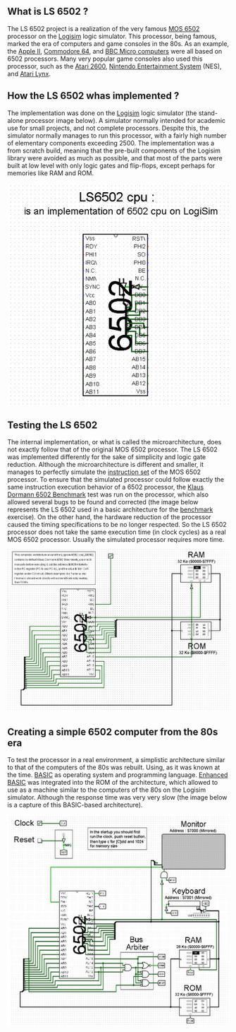 ## What is LS 6502 ?

The LS 6502 project is a realization of the very famous [MOS 6502](https://en.wikipedia.org/wiki/MOS_Technology_6502) processor on the [Logisim](http://www.cburch.com/logisim/) logic simulator. 
This processor, being famous, marked the era of computers and game consoles in the 80s. 
As an example, the [Apple II](https://en.wikipedia.org/wiki/Apple_II), [Commodore 64](https://en.wikipedia.org/wiki/Commodore_64), and [BBC Micro computers](https://en.wikipedia.org/wiki/BBC_Micro) were all based on 6502 processors. 
Many very popular game consoles also used this processor, such as the [Atari 2600](https://en.wikipedia.org/wiki/Atari_2600), [Nintendo Entertainment System](https://en.wikipedia.org/wiki/Nintendo_Entertainment_System) (NES), and [Atari Lynx](https://en.wikipedia.org/wiki/Atari_Lynx).

## How the LS 6502 whas implemented ?

The implementation was done on the [Logisim](http://www.cburch.com/logisim/) logic simulator (the stand-alone processor image below).
A simulator normally intended for academic use for small projects, and not complete processors. 
Despite this, the simulator normally manages to run this processor, with a fairly high number of elementary components exceeding 2500.
The implementation was a from scratch build, meaning that the pre-built components of the Logisim library were avoided as much as possible,
and that most of the parts were built at low level with only logic gates and flip-flops, except perhaps for memories like RAM and ROM.

![stand-alone LS6502 snapshot](images/LS6502.jpg)

## Testing the LS 6502

The internal implementation, or what is called the microarchitecture, does not exactly follow that of the original MOS 6502 processor.
The LS 6502 was implemented differently for the sake of simplicity and logic gate reduction.
Although the microarchitecture is different and smaller, it manages to perfectly simulate the [instruction set](https://en.wikipedia.org/wiki/Instruction_set_architecture) of the MOS 6502 processor.
To ensure that the simulated processor could follow exactly the same instruction execution behavior of a 6502 processor,
the [Klaus Dormann 6502 Benchmark](https://github.com/Klaus2m5/6502_65C02_functional_tests) test was run on the processor, which also allowed several bugs to be found and corrected
(the image below represents the LS 6502 used in a basic architecture for the [benchmark](https://en.wikipedia.org/wiki/Benchmark_(computing)) exercise).
On the other hand, the hardware reduction of the processor caused the timing specifications to be no longer respected.
So the LS 6502 processor does not take the same execution time (in clock cycles) as a real MOS 6502 processor.
Usually the simulated processor requires more time.

![basic LS6502 architecture snapshot](images/Elementary_LS6502_architecture.jpg)

## Creating a simple 6502 computer from the 80s era

To test the processor in a real environment, a simplistic architecture similar to that of the computers of the 80s was rebuilt. Using,
as it was known at the time. [BASIC](https://en.wikipedia.org/wiki/BASIC) as operating system and programming language.
[Enhanced BASIC](http://retro.hansotten.nl/6502-sbc/lee-davison-web-site/enhanced-6502-basic/) was integrated into the ROM of the architecture,
which allowed to use as a machine similar to the computers of the 80s on the Logisim simulator.
Although the response time was very very slow (the image below is a capture of this BASIC-based architecture).

![LS6502 architecture with BASIC snapshot](images/LS6502_with_BASIC.jpg)
